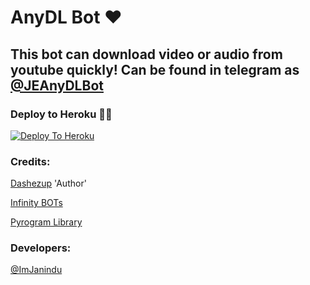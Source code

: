 # AnyDL Bot ❤

## This bot can download video or audio from youtube quickly! Can be found in telegram as [@JEAnyDLBot](http://t.me/UBAnyDLBot)

### Deploy to Heroku 🏃‍♂

[![Deploy To Heroku](https://www.herokucdn.com/deploy/button.svg)](https://heroku.com/deploy?template=https://github.com/UvinduBro/AnyDL-Bot)

### Credits:

[Dashezup](https://github.com/dashezup) 'Author'

[Infinity BOTs](https://t.me/Infinity_BOTs)

[Pyrogram Library](https://github.com/pyrogram/pyrogram)

### Developers:

[@ImJanindu](https://t.me/ImJanindu)
